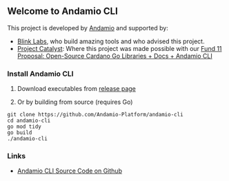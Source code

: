 ## Welcome to Andamio CLI

This project is developed by [Andamio](https://andamio.io) and supported by:

- [Blink Labs](https://blinklabs.io/), who build amazing tools and who advised this project.
- [Project Catalyst](https://projectcatalyst.io/): Where this project was made possible with our [Fund 11 Proposal: Open-Source Cardano Go Libraries + Docs + Andamio CLI](https://milestones.projectcatalyst.io/projects/1100216/)

### Install Andamio CLI

1. Download executables from [release page](https://github.com/Andamio-Platform/andamio-cli/releases)

2. Or by building from source (requires Go)

```
git clone https://github.com/Andamio-Platform/andamio-cli
cd andamio-cli
go mod tidy
go build
./andamio-cli
```

### Links

- [Andamio CLI Source Code on Github](https://github.com/Andamio-Platform/andamio-cli)
